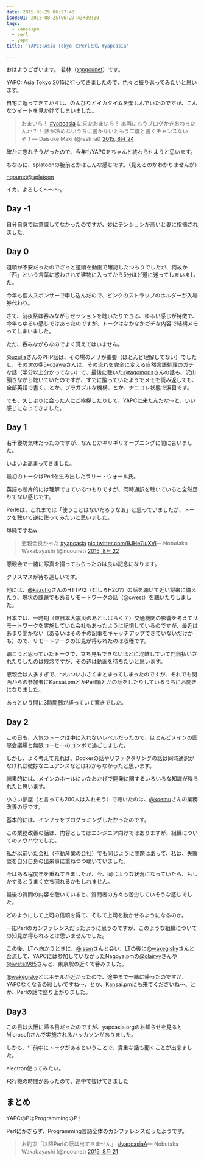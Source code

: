 ```yaml
---
date: 2015-08-25 06:27:43
iso8601: 2015-08-25T06:27:43+09:00
tags:
  - kansaipm
  - perl
  - yapc
title: 'YAPC::Asia Tokyo とPerlと私 #yapcasia'

---
```


おはようございます。
若林（[@nqounet](https://twitter.com/nqounet)）です。

YAPC::Asia Tokyo 2015に行ってきましたので、色々と振り返ってみたいと思います。



自宅に返ってきてからは、のんびりとイカタイムを楽しんでいたのですが、こんなツイートを見かけてしまいました。

<blockquote class="twitter-tweet" lang="ja"><p lang="ja" dir="ltr">おまいら！ <a href="https://twitter.com/hashtag/yapcasia?src=hash">#yapcasia</a> に来たおまいら！ 本当にもうブログかきおわったんか？！ 熱が冷めないうちに書かないともう二度と書くチャンスないぞ！&mdash; Daisuke Maki (@lestrrat) <a href="https://twitter.com/lestrrat/status/635806694606422017">2015, 8月 24</a></blockquote>
<script async src="//platform.twitter.com/widgets.js" charset="utf-8"></script>

確かに忘れそうだったので、今年もYAPCをちゃんと終わらせようと思います。

ちなみに、splatoonの腕前とかはこんな感じです。（見えるのかわかりませんが）

<a href="https://splatoon.nintendo.net/profile/749e890fb5d2a630e995c1becd930820">nqounet@splatoon</a>

イカ、よろしく〜〜〜。

## Day -1

自分自身では意識してなかったのですが、妙にテンションが高いと妻に指摘されました。

## Day 0

道順が不安だったのでざっと道順を動画で確認したつもりでしたが、何故か「西」という言葉に惑わされて建物に入ってから5分ほど道に迷ってしまいました。

今年も個人スポンサーで申し込んだので、ピンクのストラップのホルダーが入場券代わり。

さて、前夜祭は呑みながらセッションを聴いたりできる、ゆるい感じが特徴で、今年もゆるい感じではあったのですが、トークはなかなかガチな内容で結構メモってしまいました。

ただ、呑みながらなのでよく覚えてはいません。

<a href="https://twitter.com/uzulla">@uzulla</a>さんのPHP話は、その場のノリが重要（ほとんど理解してない）でしたし、その次の<a href="https://twitter.com/5kozawa">@5kozawa</a>さんは、その流れを完全に変える自然言語処理のガチな話（半分以上分かってない）で、最後に聴いた<a href="https://twitter.com/tagomoris">@tagomoris</a>さんの話も、沢山頷きながら聴いていたのですが、すでに酔っていたようでメモを読み返しても、全部英語で書く、とか、プラガブルな機構、とか、ナニコレ状態で涙目です。

でも、久しぶりに会った人にご挨拶したりして、YAPCに来たんだな〜と、いい感じになってきました。

## Day 1

若干寝坊気味だったのですが、なんとかギリギリオープニングに間に合いました。

いよいよ高まってきました。

最初のトークはPerlを生み出したラリー・ウォール氏。

英語も断片的には理解できているつもりですが、同時通訳を聴いていると全然足りてない感じです。

Perl6は、これまでは「使うことはないだろうなぁ」と思っていましたが、トークを聴いて逆に使ってみたいと思いました。

単純ですねw

<blockquote class="twitter-tweet" lang="ja"><p lang="ja" dir="ltr">懇親会良かった <a href="https://twitter.com/hashtag/yapcasia?src=hash">#yapcasia</a> <a href="http://t.co/9JHe7iuXVl">pic.twitter.com/9JHe7iuXVl</a>&mdash; Nobutaka Wakabayashi (@nqounet) <a href="https://twitter.com/nqounet/status/634914782722678784">2015, 8月 22</a></blockquote>

<script async src="//platform.twitter.com/widgets.js" charset="utf-8"></script>

懇親会で一緒に写真を撮ってもらったのは良い記念になります。

クリスマスが待ち遠しいです。

他には、<a href="https://twitter.com/kazuho">@kazuho</a>さんのHTTP/2（むしろH2O?）の話を聴いて近い将来に備えたり、現状の課題でもあるリモートワークの話（<a href="https://github.com/cwest">@cwest</a>）を聴いたりしました。

日本では、一時期（東日本大震災のあとしばらく？）交通機関の影響を考えてリモートワークを実施していた会社もあったように記憶しているのですが、最近はあまり聞かない（あるいはその手の記事をキャッチアップできていないだけかも）ので、リモートワークの知見が得られたのは収穫です。

聴こうと思っていたトークで、立ち見もできないほどに混雑していて門前払いされたりしたのは残念ですが、その辺は動画を待ちたいと思います。

懇親会は人多すぎで、ついつい小さくまとまってしまったのですが、それでも関西からの参加者にKansai.pmとかPerl鍋とかの話をしたりしているうちにお開きになりました。

あっという間に3時間弱が経っていて驚きでした。

<h2>Day 2</h2>

この日も、人気のトークは中に入れないレベルだったので、ほとんどメインの国際会議場と無限コーヒーのコンボで過ごしました。

しかし、よく考えて見れば、Dockerの話やリファクタリングの話は同時通訳がなければ微妙なニュアンスなどはわからなかったと思います。

結果的には、メインのホールにいたおかげで開発に関するいろいろな知識が得られたと思います。

小さい部屋（と言っても200人は入れそう）で聴いたのは、<a href="https://twitter.com/koemu">@koemu</a>さんの業務改善の話です。

基本的には、インフラをプログラミングしたかったのです。

この業務改善の話は、内容としてはエンジニア向けではありますが、組織についてのノウハウでした。

私が以前いた会社（不動産業の会社）でも同じように問題はあって、私は、失敗談を自分自身の出来事に重ねつつ聴いていました。

今はある程度年を重ねてきましたが、今、同じような状況になっていたら、もしかするとうまく立ち回れるかもしれません。

最後の質問の内容を聴いていると、質問者の方々も苦労していそうな感じでした。

どのようにして上司の信頼を得て、そして上司を動かせるようになるのか。

一応Perlのカンファレンスだったように思うのですが、このような組織についての知見が得られるとは思いませんでした。

この後、LTへ向かうときに、<a href="https://twitter.com/issm">@issm</a>さんと会い、LTの後に<a href="https://twitter.com/wakegisky">@wakegisky</a>さんと合流して、YAPCには参加していなかったNagoya.pmの<a href="https://twitter.com/clairvy">@clairvy</a>さんや<a href="https://twitter.com/iwata1985">@iwata1985</a>さんと、東京駅の近くで呑みました。

<a href="https://twitter.com/wakegisky">@wakegisky</a>とはホテルが近かったので、途中まで一緒に帰ったのですが、YAPCなくなるの寂しいですね〜、とか、Kansai.pmにも来てくださいね〜、とか、Perlの話で盛り上がりました。

<h2>Day3</h2>

この日は大阪に帰る日だったのですが、yapcasia.orgのお知らせを見るとMicrosoftさんで実施されるハッカソンがありました。

しかも、午前中にトークがあるということで、貴重な話も聞くことが出来ました。

electron使ってみたい。

飛行機の時間があったので、途中で抜けてきました

<h2>まとめ</h2>

YAPCのPはProgrammingのP！

Perlにかぎらず、Programming言語全体のカンファレンスだったようです。

<blockquote class="twitter-tweet" lang="ja"><p lang="ja" dir="ltr">お約束「以降Perlの話は出てきません」 <a href="https://twitter.com/hashtag/yapcasiaA?src=hash">#yapcasiaA</a>&mdash; Nobutaka Wakabayashi (@nqounet) <a href="https://twitter.com/nqounet/status/634621952779358208">2015, 8月 21</a></blockquote>

<script async src="//platform.twitter.com/widgets.js" charset="utf-8"></script>
    	